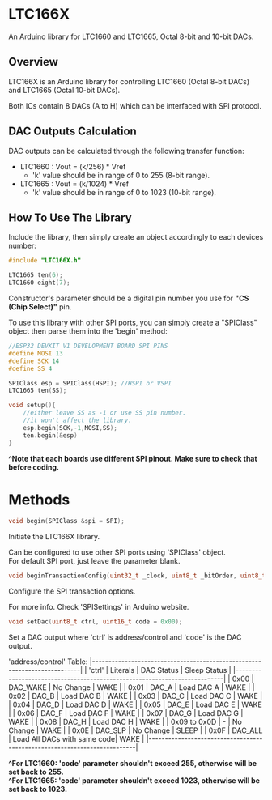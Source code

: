 # LTC166X
An Arduino library for LTC1660 and LTC1665, Octal 8-bit and 10-bit DACs.

## Overview
LTC166X is an Arduino library for controlling LTC1660 (Octal 8-bit DACs) and LTC1665 (Octal 10-bit DACs).

Both ICs contain 8 DACs (A to H) which can be interfaced with SPI protocol.

## DAC Outputs Calculation
DAC outputs can be calculated through the following transfer function:<br>
- LTC1660 : Vout = (k/256) \* Vref
	- 'k' value should be in range of 0 to 255 (8-bit range).
- LTC1665 : Vout = (k/1024) \* Vref
	- 'k' value should be in range of 0 to 1023 (10-bit range).

## How To Use The Library
Include the library, then simply create an object accordingly to each devices number:
```C
#include "LTC166X.h"

LTC1665 ten(6);
LTC1660 eight(7);

```
Constructor's parameter should be a digital pin number you use for **"CS (Chip Select)"** pin.<br>

To use this library with other SPI ports, you can simply create a "SPIClass" object then parse them into the 'begin' method:
```C
//ESP32 DEVKIT V1 DEVELOPMENT BOARD SPI PINS
#define MOSI 13
#define SCK 14
#define SS 4

SPIClass esp = SPIClass(HSPI); //HSPI or VSPI
LTC1665 ten(SS);

void setup(){
	//either leave SS as -1 or use SS pin number. 
	//it won't affect the library.
	esp.begin(SCK,-1,MOSI,SS); 
	ten.begin(&esp)
}
```
**^Note that each boards use different SPI pinout. Make sure to check that before coding.**<br>

# Methods
```C
void begin(SPIClass &spi = SPI);
```
Initiate the LTC166X library.

Can be configured to use other SPI ports using 'SPIClass' object.<br>
For default SPI port, just leave the parameter blank.

```C
void beginTransactionConfig(uint32_t _clock, uint8_t _bitOrder, uint8_t _dataMode);
```
Configure the SPI transaction options.

For more info. Check 'SPISettings' in Arduino website.

```C
void setDac(uint8_t ctrl, uint16_t code = 0x00);
```
Set a DAC output where 'ctrl' is address/control and 'code' is the DAC output.

'address/control' Table:
|--------------------------------------------------------------------------|
| 'ctrl' 		 | Literals | DAC Status 				  |  Sleep Status  |
|--------------------------------------------------------------------------|
|  0x00  		 | DAC_WAKE | No Change  				  | WAKE           |
|  0x01  		 | DAC_A    | Load DAC A 				  | WAKE		   |
|  0x02  		 | DAC_B    | Load DAC B 				  | WAKE		   |
|  0x03  		 | DAC_C    | Load DAC C 				  | WAKE		   |
|  0x04  		 | DAC_D    | Load DAC D 				  | WAKE		   |
|  0x05  		 | DAC_E    | Load DAC E 				  | WAKE		   |
|  0x06  		 | DAC_F    | Load DAC F 				  | WAKE		   |
|  0x07  	 	 | DAC_G    | Load DAC G 				  | WAKE		   |
|  0x08  		 | DAC_H    | Load DAC H 				  | WAKE		   |
|  0x09 to 0x0D  |    -     | No Change					  | WAKE		   |
|  0x0E    	     | DAC_SLP  | No Change                   | SLEEP		   |
|  0x0F          | DAC_ALL  | Load All DACs with same code| WAKE 		   |
|--------------------------------------------------------------------------|

**^For LTC1660: 'code' parameter shouldn't exceed 255, otherwise will be set back to 255.**<br>
**^For LTC1665: 'code' parameter shouldn't exceed 1023, otherwise will be set back to 1023.**



